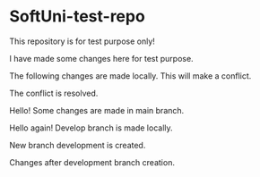 # SoftUni-test-repo


This repository is for test purpose only!

I have made some changes here for test purpose.

The following changes are made locally. 
This will make a conflict. 

The conflict is resolved. 

Hello!
Some changes are made in main branch.

Hello again!
Develop branch is made locally.

New branch development is created. 

Changes after development branch creation. 